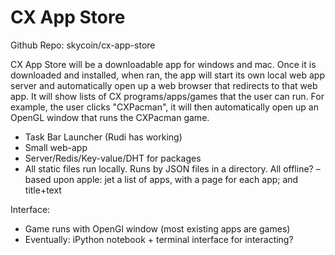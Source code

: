 # CX App Store
Github Repo: skycoin/cx-app-store

CX App Store will be a downloadable app for windows and mac. Once it is downloaded and installed, when ran, the app will start its own local web app server and automatically open up a web browser that redirects to that web app. It will show lists of CX programs/apps/games that the user can run. For example, the user clicks "CXPacman", it will then automatically open up an OpenGL window that runs the CXPacman game.

- Task Bar Launcher (Rudi has working)
- Small web-app
- Server/Redis/Key-value/DHT for packages
- All static files run locally. Runs by JSON files in a directory. All offline?
    – based upon apple: jet a list of apps, with a page for each app; and title+text 

Interface:
- Game runs with OpenGl window (most existing apps are games)
- Eventually: iPython notebook + terminal interface for interacting?

